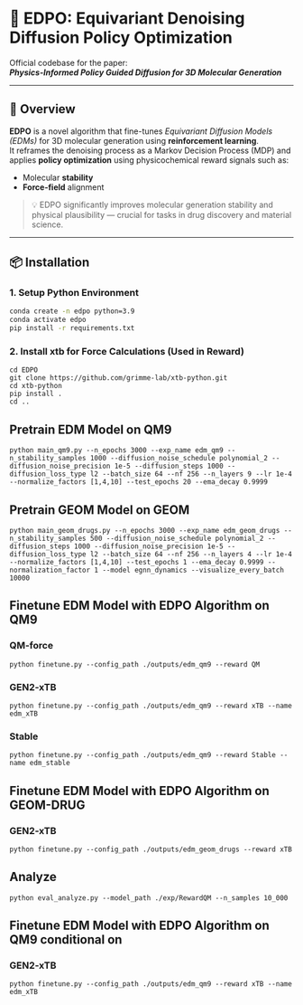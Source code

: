 # 🧪 EDPO: Equivariant Denoising Diffusion Policy Optimization

Official codebase for the paper:  
**_Physics-Informed Policy Guided Diffusion for 3D Molecular Generation_**  

---

## 🧠 Overview

**EDPO** is a novel algorithm that fine-tunes *Equivariant Diffusion Models (EDMs)* for 3D molecular generation using **reinforcement learning**.  
It reframes the denoising process as a Markov Decision Process (MDP) and applies **policy optimization** using physicochemical reward signals such as:

- Molecular **stability**
- **Force-field** alignment

> 💡 EDPO significantly improves molecular generation stability and physical plausibility — crucial for tasks in drug discovery and material science.

---

## 📦 Installation

### 1. Setup Python Environment

```bash
conda create -n edpo python=3.9
conda activate edpo
pip install -r requirements.txt
```

### 2. Install xtb for Force Calculations (Used in Reward)

```
cd EDPO
git clone https://github.com/grimme-lab/xtb-python.git
cd xtb-python
pip install .
cd ..
```

## Pretrain EDM Model on QM9
```python main_qm9.py --n_epochs 3000 --exp_name edm_qm9 --n_stability_samples 1000 --diffusion_noise_schedule polynomial_2 --diffusion_noise_precision 1e-5 --diffusion_steps 1000 --diffusion_loss_type l2 --batch_size 64 --nf 256 --n_layers 9 --lr 1e-4 --normalize_factors [1,4,10] --test_epochs 20 --ema_decay 0.9999```
## Pretrain GEOM Model on GEOM
```python main_geom_drugs.py --n_epochs 3000 --exp_name edm_geom_drugs --n_stability_samples 500 --diffusion_noise_schedule polynomial_2 --diffusion_steps 1000 --diffusion_noise_precision 1e-5 --diffusion_loss_type l2 --batch_size 64 --nf 256 --n_layers 4 --lr 1e-4 --normalize_factors [1,4,10] --test_epochs 1 --ema_decay 0.9999 --normalization_factor 1 --model egnn_dynamics --visualize_every_batch 10000```
## Finetune EDM Model with EDPO Algorithm on QM9
### QM-force
```python finetune.py --config_path ./outputs/edm_qm9 --reward QM ```
### GEN2-xTB
```python finetune.py --config_path ./outputs/edm_qm9 --reward xTB --name edm_xTB ```
### Stable
```python finetune.py --config_path ./outputs/edm_qm9 --reward Stable --name edm_stable ```
## Finetune EDM Model with EDPO Algorithm on GEOM-DRUG
### GEN2-xTB
```python finetune.py --config_path ./outputs/edm_geom_drugs --reward xTB ```
## Analyze
```python eval_analyze.py --model_path ./exp/RewardQM --n_samples 10_000```
## Finetune EDM Model with EDPO Algorithm on QM9 conditional on 
### GEN2-xTB
```python finetune.py --config_path ./outputs/edm_qm9 --reward xTB --name edm_xTB ```
